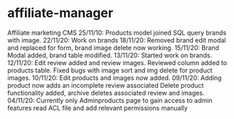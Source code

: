 # affiliate-manager
Affiliate marketing CMS
25/11/10: Products model joined SQL query brands with image. 
22/11/20: Work on brands
18/11/20: Removed brand edit modal and replaced for form, brand image delete now working.
15/11/20: Brand Modal added, brand table modified.
13/11/20: Started work on brands.
12/11/20: Edit review added and review images. 
          Reviewed column added to products table.
          Fixed bugs with image sort and img delete for product images.
10/11/20: Edit products and images now added. 
09/11/20: Adding product now adds an incomplete review associated
          Delete product functionality added, archive deletes associated review and images.
04/11/20: Currently only Adminproducts page
          to gain access to admin features read ACL file and add relevant permissions manually
